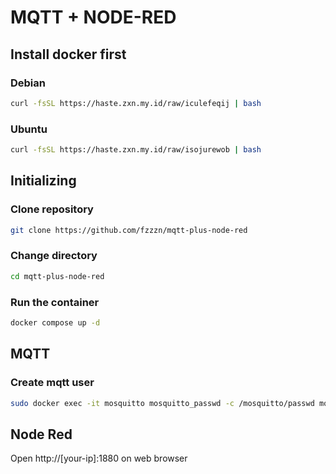 # MQTT + NODE-RED

## Install docker first

### Debian

```bash
curl -fsSL https://haste.zxn.my.id/raw/iculefeqij | bash
```

### Ubuntu

```bash
curl -fsSL https://haste.zxn.my.id/raw/isojurewob | bash
```

## Initializing

### Clone repository

```bash
git clone https://github.com/fzzzn/mqtt-plus-node-red
```

### Change directory

```bash
cd mqtt-plus-node-red
```

### Run the container

```bash
docker compose up -d
```

## MQTT

### Create mqtt user

```bash
sudo docker exec -it mosquitto mosquitto_passwd -c /mosquitto/passwd mqtt
```

## Node Red

Open http://[your-ip]:1880 on web browser

